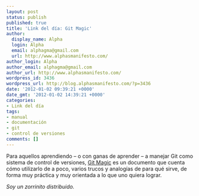 ```yaml
---
layout: post
status: publish
published: true
title: 'Link del día: Git Magic'
author:
  display_name: Alpha
  login: Alpha
  email: alphagma@gmail.com
  url: http://www.alphasmanifesto.com/
author_login: Alpha
author_email: alphagma@gmail.com
author_url: http://www.alphasmanifesto.com/
wordpress_id: 3436
wordpress_url: http://blog.alphasmanifesto.com/?p=3436
date: '2012-01-02 09:39:21 +0000'
date_gmt: '2012-01-02 14:39:21 +0000'
categories:
- Link del día
tags:
- manual
- documentación
- git
- control de versiones
comments: []
---
```


Para aquellos aprendiendo &ndash; o con ganas de aprender &ndash; a manejar Git como sistema de control de versiones, <a href="http://www-cs-students.stanford.edu/~blynn/gitmagic/">Git Magic</a> es un documento que cuenta cómo utilizarlo de a poco, varios trucos y analogías de para qué sirve, de forma muy práctica y muy orientada a lo que uno quiera lograr.

_Soy un zorrinito distribuido._
